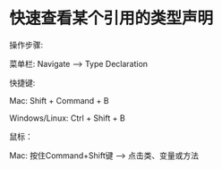 # 快速查看某个引用的类型声明

操作步骤: 

菜单栏: Navigate —&gt; Type Declaration

快捷键:

Mac: Shift + Command + B

Windows\/Linux: Ctrl + Shift + B

鼠标：

Mac: 按住Command+Shift键 —&gt; 点击类、变量或方法

